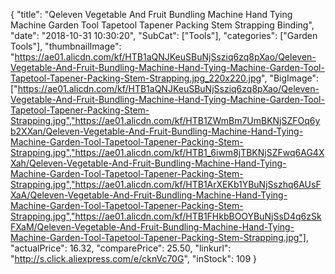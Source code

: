 {
	"title": "Qeleven  Vegetable And Fruit Bundling Machine Hand Tying Machine Garden Tool Tapetool Tapener Packing Stem Strapping Binding",
	"date": "2018-10-31 10:30:20",
	"SubCat": ["Tools"],
	"categories": ["Garden Tools"],
	"thumbnailImage": "https://ae01.alicdn.com/kf/HTB1aQNJKeuSBuNjSsziq6zq8pXao/Qeleven-Vegetable-And-Fruit-Bundling-Machine-Hand-Tying-Machine-Garden-Tool-Tapetool-Tapener-Packing-Stem-Strapping.jpg_220x220.jpg",
	"BigImage": ["https://ae01.alicdn.com/kf/HTB1aQNJKeuSBuNjSsziq6zq8pXao/Qeleven-Vegetable-And-Fruit-Bundling-Machine-Hand-Tying-Machine-Garden-Tool-Tapetool-Tapener-Packing-Stem-Strapping.jpg","https://ae01.alicdn.com/kf/HTB1ZWmBm7UmBKNjSZFOq6yb2XXan/Qeleven-Vegetable-And-Fruit-Bundling-Machine-Hand-Tying-Machine-Garden-Tool-Tapetool-Tapener-Packing-Stem-Strapping.jpg","https://ae01.alicdn.com/kf/HTB1_6iwm8jTBKNjSZFwq6AG4XXah/Qeleven-Vegetable-And-Fruit-Bundling-Machine-Hand-Tying-Machine-Garden-Tool-Tapetool-Tapener-Packing-Stem-Strapping.jpg","https://ae01.alicdn.com/kf/HTB1ArXEKb1YBuNjSszhq6AUsFXaA/Qeleven-Vegetable-And-Fruit-Bundling-Machine-Hand-Tying-Machine-Garden-Tool-Tapetool-Tapener-Packing-Stem-Strapping.jpg","https://ae01.alicdn.com/kf/HTB1FHkbBOOYBuNjSsD4q6zSkFXaM/Qeleven-Vegetable-And-Fruit-Bundling-Machine-Hand-Tying-Machine-Garden-Tool-Tapetool-Tapener-Packing-Stem-Strapping.jpg"],
	"actualPrice": 16.32,
	"comparePrice": 25.50,
	"linkurl": "http://s.click.aliexpress.com/e/cknVc70G",
	"inStock": 109
}
